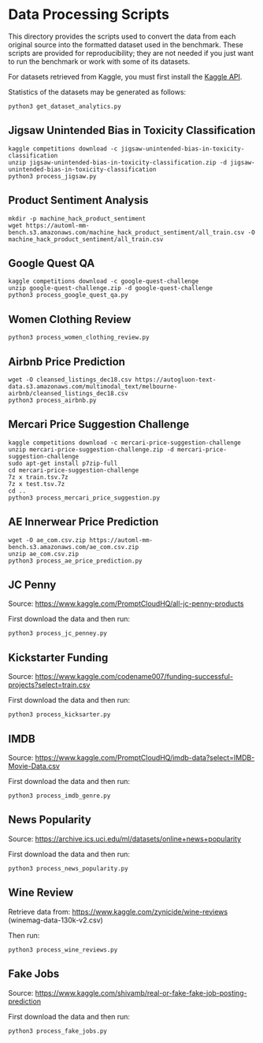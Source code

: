 # Data Processing Scripts

This directory provides the scripts used to convert the data from each original source into the formatted dataset used in the benchmark. 
These scripts are provided for reproducibility; they are not needed if you just want to run the benchmark or work with some of its datasets. 

For datasets retrieved from Kaggle, you must first install the [Kaggle API](https://www.kaggle.com/docs/api). 

Statistics of the datasets may be generated as follows: 

```
python3 get_dataset_analytics.py
```


## Jigsaw Unintended Bias in Toxicity Classification

```
kaggle competitions download -c jigsaw-unintended-bias-in-toxicity-classification
unzip jigsaw-unintended-bias-in-toxicity-classification.zip -d jigsaw-unintended-bias-in-toxicity-classification
python3 process_jigsaw.py
```

## Product Sentiment Analysis

```
mkdir -p machine_hack_product_sentiment
wget https://automl-mm-bench.s3.amazonaws.com/machine_hack_product_sentiment/all_train.csv -O machine_hack_product_sentiment/all_train.csv
```

## Google Quest QA

```
kaggle competitions download -c google-quest-challenge
unzip google-quest-challenge.zip -d google-quest-challenge
python3 process_google_quest_qa.py
```

## Women Clothing Review

```
python3 process_women_clothing_review.py
```

## Airbnb Price Prediction

```
wget -O cleansed_listings_dec18.csv https://autogluon-text-data.s3.amazonaws.com/multimodal_text/melbourne-airbnb/cleansed_listings_dec18.csv
python3 process_airbnb.py
```


## Mercari Price Suggestion Challenge

```
kaggle competitions download -c mercari-price-suggestion-challenge
unzip mercari-price-suggestion-challenge.zip -d mercari-price-suggestion-challenge
sudo apt-get install p7zip-full
cd mercari-price-suggestion-challenge
7z x train.tsv.7z
7z x test.tsv.7z
cd ..
python3 process_mercari_price_suggestion.py
```

## AE Innerwear Price Prediction

```
wget -O ae_com.csv.zip https://automl-mm-bench.s3.amazonaws.com/ae_com.csv.zip
unzip ae_com.csv.zip
python3 process_ae_price_prediction.py
```

## JC Penny

Source: https://www.kaggle.com/PromptCloudHQ/all-jc-penny-products

First download the data and then run:

```
python3 process_jc_penney.py
```

## Kickstarter Funding

Source: https://www.kaggle.com/codename007/funding-successful-projects?select=train.csv

First download the data and then run:

```
python3 process_kicksarter.py
```

## IMDB

Source: https://www.kaggle.com/PromptCloudHQ/imdb-data?select=IMDB-Movie-Data.csv

First download the data and then run:

```
python3 process_imdb_genre.py
```

## News Popularity

Source: https://archive.ics.uci.edu/ml/datasets/online+news+popularity

First download the data and then run:

```
python3 process_news_popularity.py
```

## Wine Review

Retrieve data from: https://www.kaggle.com/zynicide/wine-reviews (winemag-data-130k-v2.csv)

Then run: 

```
python3 process_wine_reviews.py 
```

## Fake Jobs

Source: https://www.kaggle.com/shivamb/real-or-fake-fake-job-posting-prediction

First download the data and then run:

```
python3 process_fake_jobs.py
```
